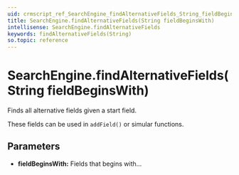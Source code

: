 ```yaml
---
uid: crmscript_ref_SearchEngine_findAlternativeFields_String_fieldBeginsWith
title: SearchEngine.findAlternativeFields(String fieldBeginsWith)
intellisense: SearchEngine.findAlternativeFields
keywords: findAlternativeFields(String)
so.topic: reference
---
```


# SearchEngine.findAlternativeFields(String fieldBeginsWith)

Finds all alternative fields given a start field.

These fields can be used in `addField()` or simular functions.

## Parameters

* **fieldBeginsWith:** Fields that begins with...

